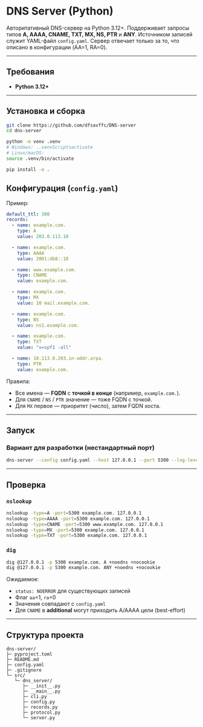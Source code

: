 # DNS Server (Python)

Авторитативный DNS-сервер на Python 3.12+.
Поддерживает запросы типов **A, AAAA, CNAME, TXT, MX, NS, PTR** и **ANY**.
Источником записей служит YAML-файл `config.yaml`. Сервер отвечает только за то, что описано в конфигурации (AA=1, RA=0).

---

## Требования

- **Python 3.12+**

---

## Установка и сборка

```bash
git clone https://github.com/dfsavffc/DNS-server
cd dns-server

python -m venv .venv
# Windows: ..venvScriptsactivate
# Linux/macOS:
source .venv/bin/activate

pip install -e .
```

## Конфигурация (`config.yaml`)

Пример:

```yaml
default_ttl: 300
records:
  - name: example.com.
    type: A
    value: 203.0.113.10

  - name: example.com.
    type: AAAA
    value: 2001:db8::10

  - name: www.example.com.
    type: CNAME
    value: example.com.

  - name: example.com.
    type: MX
    value: 10 mail.example.com.

  - name: example.com.
    type: NS
    value: ns1.example.com.

  - name: example.com.
    type: TXT
    value: "v=spf1 -all"

  - name: 10.113.0.203.in-addr.arpa.
    type: PTR
    value: example.com.
```

Правила:

- Все имена — **FQDN** с **точкой в конце** (например, `example.com.`).
- Для `CNAME` / `NS` / `PTR` значение — тоже FQDN с точкой.
- Для `MX` первое — приоритет (число), затем FQDN хоста.

---

## Запуск

### Вариант для разработки (нестандартный порт)

```bash
dns-server --config config.yaml --host 127.0.0.1 --port 5300 --log-level DEBUG
```

---

## Проверка

### `nslookup`

```bash
nslookup -type=A -port=5300 example.com. 127.0.0.1
nslookup -type=AAAA -port=5300 example.com. 127.0.0.1
nslookup -type=CNAME -port=5300 www.example.com. 127.0.0.1
nslookup -type=MX -port=5300 example.com. 127.0.0.1
nslookup -type=TXT -port=5300 example.com. 127.0.0.1
```

### `dig`

```bash
dig @127.0.0.1 -p 5300 example.com. A +noedns +nocookie
dig @127.0.0.1 -p 5300 example.com. ANY +noedns +nocookie
```

Ожидаемое:

- `status: NOERROR` для существующих записей
- Флаг `aa`=1, `ra`=0
- Значения совпадают с `config.yaml`
- Для `CNAME` в **additional** могут приходить A/AAAA цели (best-effort)

---

## Структура проекта

```
dns-server/
├─ pyproject.toml
├─ README.md
├─ config.yaml
├─ .gitignore
└─ src/
   └─ dns_server/
      ├─ __init__.py
      ├─ __main__.py
      ├─ cli.py
      ├─ config.py
      ├─ records.py
      ├─ protocol.py
      └─ server.py
```
